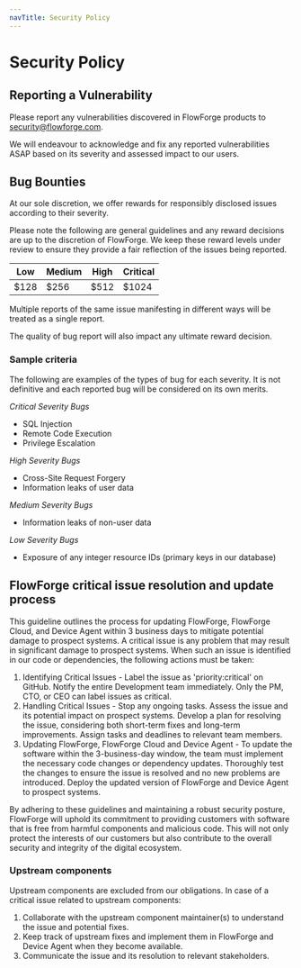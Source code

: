 ```yaml
---
navTitle: Security Policy
---
```

# Security Policy

## Reporting a Vulnerability

Please report any vulnerabilities discovered in FlowForge products to security@flowforge.com.

We will endeavour to acknowledge and fix any reported vulnerabilities ASAP based
on its severity and assessed impact to our users.

## Bug Bounties

At our sole discretion, we offer rewards for responsibly disclosed issues according
to their severity.

Please note the following are general guidelines and any reward decisions are up
to the discretion of FlowForge. We keep these reward levels under review to ensure
they provide a fair reflection of the issues being reported.


Low   | Medium   | High   | Critical
------|----------|--------|----------
$128  | $256     | $512   | $1024


Multiple reports of the same issue manifesting in different ways will be treated
as a single report.

The quality of bug report will also impact any ultimate reward decision.

### Sample criteria

The following are examples of the types of bug for each severity. It is not
definitive and each reported bug will be considered on its own merits.

*Critical Severity Bugs*

 - SQL Injection
 - Remote Code Execution
 - Privilege Escalation

*High Severity Bugs*

 - Cross-Site Request Forgery
 - Information leaks of user data

*Medium Severity Bugs*

 - Information leaks of non-user data

*Low Severity Bugs*

 - Exposure of any integer resource IDs (primary keys in our database)

## FlowForge critical issue resolution and update process

This guideline outlines the process for updating FlowForge, FlowForge Cloud, and Device Agent within 3 business days to mitigate potential damage to prospect systems. A critical issue is any problem that may result in significant damage to prospect systems. When such an issue is identified in our code or dependencies, the following actions must be taken:

1. Identifying Critical Issues - Label the issue as 'priority:critical' on GitHub. Notify the entire Development team immediately. Only the PM, CTO, or CEO can label issues as critical.
2. Handling Critical Issues - Stop any ongoing tasks. Assess the issue and its potential impact on prospect systems. Develop a plan for resolving the issue, considering both short-term fixes and long-term improvements. Assign tasks and deadlines to relevant team members.
3. Updating FlowForge, FlowForge Cloud and Device Agent - To update the software within the 3-business-day window, the team must implement the necessary code changes or dependency updates. Thoroughly test the changes to ensure the issue is resolved and no new problems are introduced. Deploy the updated version of FlowForge and Device Agent to prospect systems.

By adhering to these guidelines and maintaining a robust security posture, FlowForge will uphold its commitment to providing customers with software that is free from harmful components and malicious code. This will not only protect the interests of our customers but also contribute to the overall security and integrity of the digital ecosystem.

### Upstream components 
Upstream components are excluded from our obligations. In case of a critical issue related to upstream components:
1. Collaborate with the upstream component maintainer(s) to understand the issue and potential fixes.
2. Keep track of upstream fixes and implement them in FlowForge and Device Agent when they become available.
3. Communicate the issue and its resolution to relevant stakeholders.